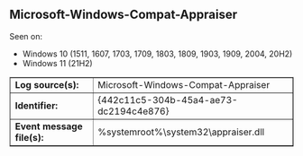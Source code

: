 ## Microsoft-Windows-Compat-Appraiser

Seen on:
* Windows 10 (1511, 1607, 1703, 1709, 1803, 1809, 1903, 1909, 2004, 20H2)
* Windows 11 (21H2)

<table border="1" class="docutils">
  <tbody>
    <tr>
      <td><b>Log source(s):</b></td>
      <td>Microsoft-Windows-Compat-Appraiser</td>
    </tr>
    <tr>
      <td><b>Identifier:</b></td>
      <td>{442c11c5-304b-45a4-ae73-dc2194c4e876}</td>
    </tr>
    <tr>
      <td><b>Event message file(s):</b></td>
      <td>%systemroot%\system32\appraiser.dll</td>
    </tr>
  </tbody>
</table>

&nbsp;


